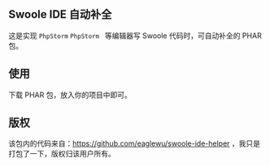 ## Swoole IDE 自动补全

这是实现 `PhpStorm` `PhpStorm ` 等编辑器写 Swoole 代码时，可自动补全的 PHAR 包。

## 使用

下载 PHAR 包，放入你的项目中即可。

## 版权

该包内的代码来自：https://github.com/eaglewu/swoole-ide-helper ，我只是打包了一下，版权归该用户所有。